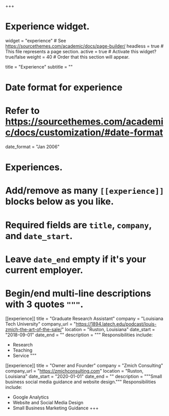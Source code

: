 +++
# Experience widget.
widget = "experience"  # See https://sourcethemes.com/academic/docs/page-builder/
headless = true  # This file represents a page section.
active = true  # Activate this widget? true/false
weight = 40  # Order that this section will appear.

title = "Experience"
subtitle = ""

# Date format for experience
#   Refer to https://sourcethemes.com/academic/docs/customization/#date-format
date_format = "Jan 2006"

# Experiences.
#   Add/remove as many `[[experience]]` blocks below as you like.
#   Required fields are `title`, `company`, and `date_start`.
#   Leave `date_end` empty if it's your current employer.
#   Begin/end multi-line descriptions with 3 quotes `"""`.
[[experience]]
  title = "Graduate Research Assistant"
  company = "Louisiana Tech University"
  company_url = "https://1894.latech.edu/podcast/louis-zmich-the-art-of-the-sale/"
  location = "Ruston, Louisiana"
  date_start = "2018-09-01"
  date_end = ""
  description = """
  Responsibilities include:
  
  * Research
  * Teaching
  * Service
  """

[[experience]]
  title = "Owner and Founder"
  company = "Zmich Consulting"
  company_url = "https://zmichconsulting.com"
  location = "Ruston, Louisiana"
  date_start = "2020-01-01"
  date_end = ""
  description = """Small business social media guidance and website design."""
  Responsibilities include:
  
  * Google Analytics 
  * Website and Social Media Design 
  * Small Business Marketing Guidance
+++
